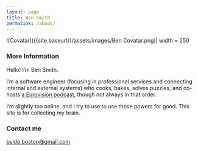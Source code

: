 ```yaml
---
layout: page
title: Ben Smith
permalink: /about/
---
```


![Covatar]({{site.baseurl}}/assets/images/Ben Covatar.png)| width = 250

### More Information

Hello!  I’m Ben Smith.

I’m a software engineer (focusing in professional services and connecting internal and external systems) who cooks, bakes, solves puzzles, and co-hosts [a Eurovision podcast](https://www.eurowhat.com), though not always in that order.

I’m slightly too online, and I try to use to use those powers for good.  This site is for collecting my brain.

### Contact me

[bside.boston@gmail.com](mailto:bside.boston@gmail.com)
